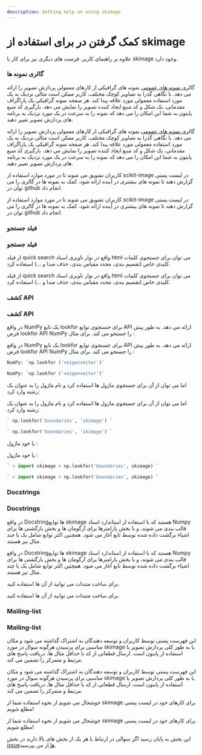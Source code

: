 ```yaml
---
description: Getting help on using skimage
---
```


# کمک گرفتن در برای استفاده از skimage

علاوه بر راهنمای کاربر، فرصت های دیگری نیز برای کار با skimage وجود دارد.



### گالری نمونه ها

گالر[ی نمونه های عمومی](https://scikit-image.org/docs/dev/auto_examples/index.html#examples-gallery) نمونه های گرافیکی از کارهای معمولی پردازش تصویر را ارائه می دهد. با نگاهی گذرا به تصاویر کوچک مختلف، کاربر ممکن است مثالی نزدیک به یک مورد استفاده معمولی مورد علاقه پیدا کند. هر صفحه نمونه گرافیکی یک پاراگراف مقدماتی، یک شکل و کد منبع ایجاد کننده تصویر را نمایش می دهد. بارگیری کد منبع پایتون به شما این امکان را می دهد که نمونه را به سرعت در یک مورد نزدیک به برنامه های پردازش تصویر تغییر دهید.

گالر[ی نمونه های عمومی](https://scikit-image.org/docs/dev/auto_examples/index.html#examples-gallery) نمونه های گرافیکی از کارهای معمولی پردازش تصویر را ارائه می دهد. با نگاهی گذرا به تصاویر کوچک مختلف، کاربر ممکن است مثالی نزدیک به یک مورد استفاده معمولی مورد علاقه پیدا کند. هر صفحه نمونه گرافیکی یک پاراگراف مقدماتی، یک شکل و کد منبع ایجاد کننده تصویر را نمایش می دهد. بارگیری کد منبع پایتون به شما این امکان را می دهد که نمونه را به سرعت در یک مورد نزدیک به برنامه های پردازش تصویر تغییر دهید.

کاربران تشویق می شوند تا در مورد موارد استفاده از scikit-image در لیست پستی گزارش دهند تا نمونه های بیشتری در آینده ارائه شود. کمک به نمونه ها در گالری را می توان در github انجام داد.

کاربران تشویق می شوند تا در مورد موارد استفاده از scikit-image در لیست پستی گزارش دهند تا نمونه های بیشتری در آینده ارائه شود. کمک به نمونه ها در گالری را می توان در github انجام داد.





### فیلد جستجو

### فیلد جستجو

از فیلد quick search واقع در نوار ناوبری اسناد html می توان برای جستجوی کلمات کلیدی خاص \(تقسیم بندی، مجدد مقیاس بندی، حذف صدا و ...\) استفاده کرد.

از فیلد quick search واقع در نوار ناوبری اسناد html می توان برای جستجوی کلمات کلیدی خاص \(تقسیم بندی، مجدد مقیاس بندی، حذف صدا و ...\) استفاده کرد.





### کشف API

### کشف API

در واقع NumPy یک تابع lookfor برای جستجوی توابع API ارائه می دهد. به طور پیش فرض lookfor API NumPy را جستجو می کند. برای مثال :

در واقع NumPy یک تابع lookfor برای جستجوی توابع API ارائه می دهد. به طور پیش فرض lookfor API NumPy را جستجو می کند. برای مثال :

```python
NumPy: `np.lookfor ('veigenvector')`
```

```python
NumPy: `np.lookfor ('veigenvector')`
```

اما می توان از آن برای جستجوی ماژول ها استفاده کرد و نام ماژول را به عنوان یک رشته وارد کرد:

اما می توان از آن برای جستجوی ماژول ها استفاده کرد و نام ماژول را به عنوان یک رشته وارد کرد:

```python
` np.lookfor('boundaries', 'skimage') `
```

```python
` np.lookfor('boundaries', 'skimage') `
```

یا خود ماژول :

یا خود ماژول :

```python
` > import skimage > np.lookfor('boundaries', skimage) `
```

```python
` > import skimage > np.lookfor('boundaries', skimage) `
```





### Docstrings

### Docstrings

در واقع Docstringها توابع skimage هستند که با استفاده از استاندارد اسناد Numpy قالب بندی می شوند، و با بخش پارامترها برای آرگومان ها و بخش بازگشتی ها برای اشیاء برگشت داده شده توسط تابع آغاز می شود. همچنین اکثر توابع شامل یک یا چند مثال نیز هستند.

در واقع Docstringها توابع skimage هستند که با استفاده از استاندارد اسناد Numpy قالب بندی می شوند، و با بخش پارامترها برای آرگومان ها و بخش بازگشتی ها برای اشیاء برگشت داده شده توسط تابع آغاز می شود. همچنین اکثر توابع شامل یک یا چند مثال نیز هستند.

برای ساخت متندات می توانید از آن ها استفاده کنید.

برای ساخت متندات می توانید از آن ها استفاده کنید.





### Mailing-list

### Mailing-list

این فهرست پستی توسط کاربران و توسعه دهندگان به اشتراک گذاشته می شود و مکان مناسبی برای پرسیدن هرگونه سوال در مورد skimage یا به طور کلی پردازش تصویر با استفاده از پایتون است. ارسال قطعاتی از کد با حداقل مثال ها، دریافت پاسخ های مرتبط و متمرکز را تضمین می کند.

این فهرست پستی توسط کاربران و توسعه دهندگان به اشتراک گذاشته می شود و مکان مناسبی برای پرسیدن هرگونه سوال در مورد skimage یا به طور کلی پردازش تصویر با استفاده از پایتون است. ارسال قطعاتی از کد با حداقل مثال ها، دریافت پاسخ های مرتبط و متمرکز را تضمین می کند.

خوشحال می شویم از نحوه استفاده شما از skimage برای کارهای خود در لیست پستی مطلع شویم!

خوشحال می شویم از نحوه استفاده شما از skimage برای کارهای خود در لیست پستی مطلع شویم!





این بخش به پایان رسید اگر سوالی در ارتباط با هر یک از بخش های بالا دارید در بخش [issueها ](https://github.com/amirshnll/skimage-persian-userguide/issues)از من بپرسید.

